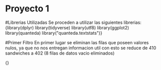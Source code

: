 # **Proyecto 1**

#Librerias Utilizadas
Se proceden a utilizar las siguientes librerias:
{library(dplyr)
library(tidyverse)
library(utf8)
library(ggplot2)
library(quanteda)
library("quanteda.textstats")}

#Primer Filtro
En primer lugar se eliminan las filas que poseen valores nulos, ya que no nos entregan informacion util
con esto se reduce de 410 sandwiches a 402 (8 filas de datos vacio eliminados)

{}
